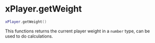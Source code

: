 # xPlayer.getWeight

```lua
xPlayer.getWeight()
```

This functions returns the current player weight in a `number` type, can be used to do calculations.
